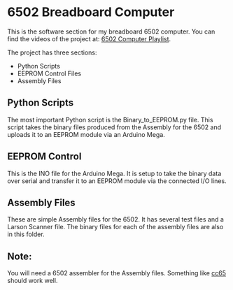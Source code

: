 # 6502 Breadboard Computer

This is the software section for my breadboard 6502 computer. You can find the videos of the project at: [6502 Computer Playlist](https://www.youtube.com/playlist?list=PLaf-bX7Qn_0sIxjuCfPSq9A8UskGHo9l2).

The project has three sections:
- Python Scripts
- EEPROM Control Files
- Assembly Files

## Python Scripts

The most important Python script is the Binary_to_EEPROM.py file. This script takes the binary files produced from the Assembly for the 6502 and uploads it to an EEPROM module via an Arduino Mega.

## EEPROM Control

This is the INO file for the Arduino Mega. It is setup to take the binary data over serial and transfer it to an EEPROM module via the connected I/O lines.

## Assembly Files

These are simple Assembly files for the 6502. It has several test files and a Larson Scanner file. The binary files for each of the assembly files are also in this folder.

## Note:

You will need a 6502 assembler for the Assembly files. Something like [cc65](https://www.cc65.org/) should work well.
